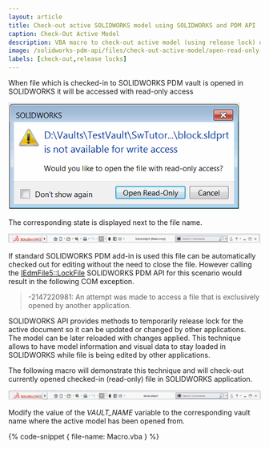 ```yaml
---
layout: article
title: Check-out active SOLIDWORKS model using SOLIDWORKS and PDM API
caption: Check-Out Active Model
description: VBA macro to check-out active model (using release lock) opened in SOLIDWORKS from PDM vault using SOLIDWORKS and PDM APIs
image: /solidworks-pdm-api/files/check-out-active-model/open-read-only-warning.png
labels: [check-out,release locks]
---
```

When file which is checked-in to SOLIDWORKS PDM vault is opened in SOLIDWORKS it will be accessed with read-only access

![Opening checked-in file in SOLIDWORKS](open-read-only-warning.png)

The corresponding state is displayed next to the file name.

![Read-only state for the active document](read-only-file.png)

If standard SOLIDWORKS PDM add-in is used this file can be automatically checked out for editing without the need to close the file. However calling the [IEdmFile5::LockFile](http://help.solidworks.com/2014/english/api/epdmapi/EPDM.Interop.epdm~EPDM.Interop.epdm.IEdmFile5~LockFile.html) SOLIDWORKS PDM API for this scenario would result in the following COM exception.

> -2147220981: An attempt was made to access a file that is exclusively opened by another application.

SOLIDWORKS API provides methods to temporarily release lock for the active document so it can be updated or changed by other applications. The model can be later reloaded with changes applied. This technique allows to have model information and visual data to stay loaded in SOLIDWORKS while file is being edited by other applications.

The following macro will demonstrate this technique and will check-out currently opened checked-in (read-only) file in SOLIDWORKS application.

![Active document with write access](write-access-file.png)

Modify the value of the *VAULT_NAME* variable to the corresponding vault name where the active model has been opened from.

{% code-snippet { file-name: Macro.vba } %}
